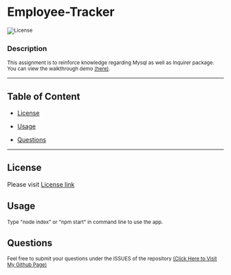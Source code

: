 # Employee-Tracker

<sub>![License](https://img.shields.io/badge/License-MIT-blue.svg)</sub>

### Description

<sub>This assignment is to reinforce knowledge regarding Mysql as well as Inquirer package. You can view the walkthrough demo [(here)](https://watch.screencastify.com/v/cZpUqvrKkeMCpG9NtWpm).</sub>

---

## Table of Content

- [License](#license)

* [Usage](#usage)

- [Questions](#questions)

---

## License

Please visit [License link](https://choosealicense.com/licenses/mit/)

## Usage

<sub>Type "node index" or "npm start" in command line to use the app.</sub>

## Questions

<sub>Feel free to submit your questions under the ISSUES of the repository [(Click Here to Visit My Github Page)](https://github.com/jabezli)</sub>
